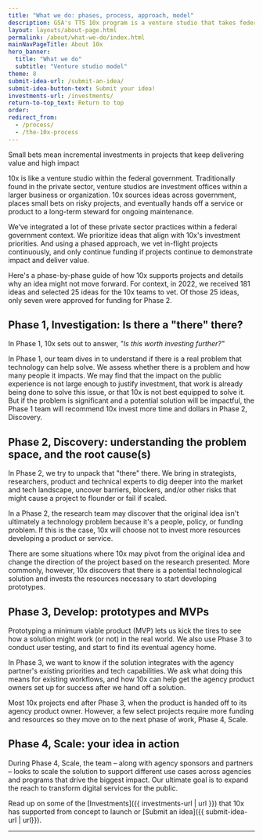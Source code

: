 ```yaml
---
title: "What we do: phases, process, approach, model"
description: GSA's TTS 10x program is a venture studio that takes federal workers' ideas on ways good-for-government technology can make better-for-the-public experiences.
layout: layouts/about-page.html
permalink: /about/what-we-do/index.html
mainNavPageTitle: About 10x
hero_banner:
  title: "What we do"
  subtitle: "Venture studio model"
theme: 8
submit-idea-url: /submit-an-idea/
submit-idea-button-text: Submit your idea!
investments-url: /investments/
return-to-top_text: Return to top
order: 
redirect_from: 
  - /process/
  - /the-10x-process
---
```


<p class="usa-intro">
  Small bets mean incremental investments in projects that keep delivering value and high impact
</p>

10x is like a venture studio within the federal government. Traditionally found in the private sector, venture studios are investment offices within a larger business or organization. 10x sources ideas across government, places small bets on risky projects, and eventually hands off a service or product to a long-term steward for ongoing maintenance. 

We’ve integrated a lot of these private sector practices within a federal government context. We prioritize ideas that align with 10x's investment priorities. And using a phased approach, we vet in-flight projects continuously, and only continue funding if projects continue to demonstrate impact and deliver value. 

Here's a phase-by-phase guide of how 10x supports projects and details why an idea might not move forward. For context, in 2022, we received 181 ideas and selected 25 ideas for the 10x teams to vet. Of those 25 ideas, only seven were approved for funding for Phase 2. 

## Phase 1, Investigation: Is there a "there" there?

In Phase 1, 10x sets out to answer,  <em>"Is this worth investing further?"</em>

In Phase 1, our team dives in to understand if there is a real problem that technology can help solve. We assess whether there is a problem and how many people it impacts. We may find that the impact on the public experience is not large enough to justify investment, that work is already being done to solve this issue, or that 10x is not best equipped to solve it. But if the problem is significant and a potential solution will be impactful, the Phase 1 team will recommend 10x invest more time and dollars in Phase 2, Discovery.

## Phase 2, Discovery: understanding the problem space, and the root cause(s)

In Phase 2, we try to unpack that "there" there. We bring in strategists, researchers, product and technical experts to dig deeper into the market and tech landscape,  uncover barriers, blockers, and/or other risks that might cause a project to flounder or fail if scaled.

In a Phase 2, the research team may discover that the original idea isn't ultimately a technology problem because it's a people, policy, or funding problem. If this is the case, 10x will choose not to invest more resources developing a product or service. 

There are some situations where 10x may pivot from the original idea and change the direction of the project based on the research presented. More commonly, however, 10x discovers that there is a potential technological solution and invests the resources necessary to start developing prototypes. 

## Phase 3, Develop: prototypes and MVPs

Prototyping a minimum viable product (MVP) lets us kick the tires to see how a solution might work (or not) in the real world. We also use Phase 3 to conduct user testing, and start to find its eventual agency home. 

In Phase 3, we want to know if the solution integrates with the agency partner's existing priorities and tech capabilities. We ask what doing this means for existing workflows, and how 10x can help get the agency product owners set up for success after we hand off a solution. 

Most 10x projects end after Phase 3, when the product is handed off to its agency product owner. However, a few select projects require more funding and resources so they move on to the next phase of work, Phase 4, Scale.

## Phase 4, Scale: your idea in action

During Phase 4, Scale, the team – along with agency sponsors and partners – looks to scale the solution to support different use cases across agencies and programs that drive the biggest impact. Our ultimate goal is to expand the reach to transform digital services for the public.

Read up on some of the [Investments]({{ investments-url | url }}) that 10x has supported from concept to launch or [Submit an idea]({{ submit-idea-url | url}}).

---

